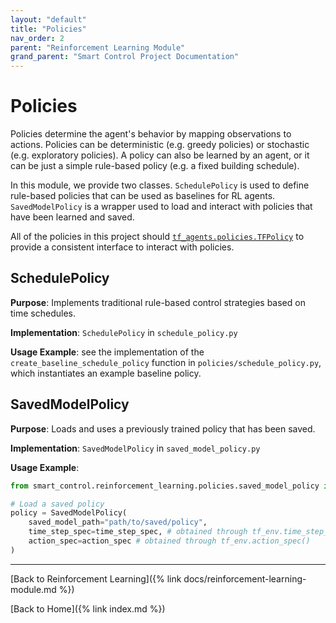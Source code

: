 ```yaml
---
layout: "default"
title: "Policies"
nav_order: 2
parent: "Reinforcement Learning Module"
grand_parent: "Smart Control Project Documentation"
---
```


# Policies

Policies determine the agent's behavior by mapping observations to actions. Policies can be deterministic (e.g. greedy policies) or stochastic (e.g. exploratory policies). A policy can also be learned by an agent,
or it can be just a simple rule-based policy (e.g. a fixed building schedule).

In this module, we provide two classes. `SchedulePolicy` is used to define rule-based policies that can be used as
baselines for RL agents. `SavedModelPolicy` is a wrapper used to load and interact with policies that have been
learned and saved.

All of the policies in this project should [`tf_agents.policies.TFPolicy`](https://www.tensorflow.org/agents/api_docs/python/tf_agents/policies/TFPolicy) to provide a consistent interface to interact with policies.

## SchedulePolicy

**Purpose**: Implements traditional rule-based control strategies based on time schedules.

**Implementation**: `SchedulePolicy` in `schedule_policy.py`

**Usage Example**: see the implementation of the `create_baseline_schedule_policy` function in `policies/schedule_policy.py`, which
instantiates an example baseline policy.

## SavedModelPolicy

**Purpose**: Loads and uses a previously trained policy that has been saved.

**Implementation**: `SavedModelPolicy` in `saved_model_policy.py`

**Usage Example**:
```python
from smart_control.reinforcement_learning.policies.saved_model_policy import SavedModelPolicy

# Load a saved policy
policy = SavedModelPolicy(
    saved_model_path="path/to/saved/policy",
    time_step_spec=time_step_spec, # obtained through tf_env.time_step_spec()
    action_spec=action_spec # obtained through tf_env.action_spec()
)
```

---

[Back to Reinforcement Learning]({% link docs/reinforcement-learning-module.md %})

[Back to Home]({% link index.md %})
